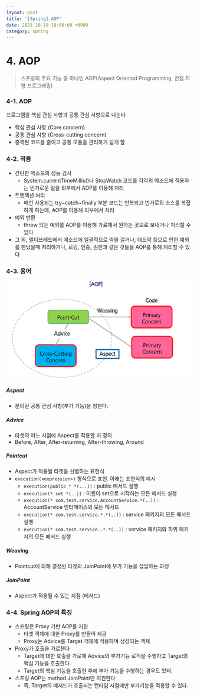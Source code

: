 ```yaml
---
layout: post
title: '[Spring] AOP'
date: 2021-10-19 18:00:00 +0900
category: spring
---
```


# 4. AOP

> 스프링의 주요 기능 중 하나인 AOP(Aspect Oriented Programming, 관점 지향 프로그래밍)



### 4-1. AOP

프로그램을 핵심 관심 사항과 공통 관심 사항으로 나눈다
- 핵심 관심 사항 (Core concern)
- 공통 관심 사항 (Cross-cutting concern)
- 중복된 코드를 줄이고 공통 모듈을 관리하기 쉽게 함



### 4-2. 적용

- 간단한 메소드의 성능 검사
  - System.currentTimeMillis()나 StopWatch 코드를 각각의 메소드에 적용하는 번거로운 일을 외부에서 AOP를 이용해 처리
- 트랜잭션 처리
  - 매번 사용되는 try~catch~finally 부분 코드는 반복되고 번거로워 소스를 복잡하게 하는데, AOP를 이용해 외부에서 처리
- 예외 반환
  - throw 되는 예외를 AOP를 이용해 가로채서 원하는 곳으로 보내거나 처리할 수 있다
- 그 외, 멀티쓰레드에서 메소드에 일괄적으로 락을 걸거나, 데드락 등으로 인한 예외를 만났을때 처리하거나, 로깅, 인증, 권한과 같은 것들을 AOP를 통해 처리할 수 있다



### 4-3. 용어

![image-20211022003832895](/assets/img/image-20211022003832895.png)

##### Aspect

- 분리된 공통 관심 사항(부가 기능)을 칭한다.  

##### Advice

- 타겟의 어느 시점에 Aspect를 적용할 지 정의
- Before, After, After-returning, After-throwing, Around

##### Pointcut

- Aspect가 적용될 타겟을 선별하는 표현식
- `execution(<expression>)` 형식으로 표현. 아래는 표현식의 예시
  - `execution(public * *(...))` : public 메서드 실행
  - `execution(* set *(..))` : 이름이 set으로 시작하는 모든 메서드 실행
  - `execution(* com.test.service.AccountService.*(..))` : AccountService 인터페이스의 모든 메서드
  - `execution(* com.test.service.*.*(..))` : service 패키지의 모든 메서드 실행
  - `execution(* com.test.service..*.*(..))` : service 패키지와 하위 패키지의 모든 메서드 실행

##### Weaving

- Pointcut에 의해 결정된 타겟의 JoinPoint에 부가 기능을 삽입하는 과정

##### JoinPoint

- Aspect가 적용될 수 있는 지점 (메서드)



### 4-4. Spring AOP의 특징

- 스프링은 Proxy 기반 AOP를 지원
  - 타겟 객체에 대한 Proxy를 만들어 제공
  - Proxy는 Advice를 Target 객체에 적용하며 생성되는 객체
- Proxy가 호출을 가로챈다
  - Target에 대한 호출을 가로채 Advice의 부가기능 로직을 수행하고 Target의 핵심 기능을 호출한다.
  - Target의 핵심 기능을 호출한 후에 부가 기능을 수행하는 경우도 있다.
- 스프링 AOP는 method JoinPoint만 지원한다
  - 즉, Target의 메서드가 호출되는 런타임 시점에만 부가기능을 적용할 수 있다.